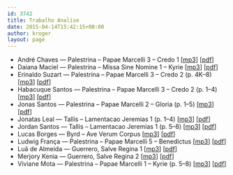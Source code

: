 ```yaml
---
id: 3742
title: Trabalho Analise
date: 2015-04-14T15:42:15+00:00
author: kroger
layout: page
---
```


  * André Chaves &#8212; Palestrina &#8211; Papae Marcelli 3 &#8211; Credo 1 [[mp3](http://genosmus.com/aulas/Trabalho%20Analise/Palestrina%20-%20Papae%20Marcelli%203%20-%20Credo%201.mp3)] [[pdf](http://genosmus.com/aulas/Trabalho%20Analise/Palestrina%20-%20Papae%20Marcelli%203%20-%20Credo%201.pdf)]
  * Daiana Maciel &#8212; Palestrina &#8211; Missa Sine Nomine 1 &#8211; Kyrie [[mp3](http://genosmus.com/aulas/Trabalho%20Analise/Palestrina%20-%20Missa%20Sine%20Nomine%201%20-%20Kyrie.mp3)] [[pdf](http://genosmus.com/aulas/Trabalho%20Analise/Palestrina%20-%20Missa%20Sine%20Nomine%201%20-%20Kyrie.pdf)]
  * Erinaldo Suzart &#8212; Palestrina &#8211; Papae Marcelli 3 &#8211; Credo 2 (p. 4K&#8211;8) [[mp3](http://genosmus.com/aulas/Trabalho%20Analise/Palestrina%20-%20Papae%20Marcelli%203%20-%20Credo%202.mp3)] [[pdf](http://genosmus.com/aulas/Trabalho%20Analise/Palestrina%20-%20Papae%20Marcelli%203%20-%20Credo%202.pdf)]
  * Habacuque Santos &#8212; Palestrina &#8211; Papae Marcelli 3 &#8211; Credo 2 (p. 1&#8211;4) [[mp3](http://genosmus.com/aulas/Trabalho%20Analise/Palestrina%20-%20Papae%20Marcelli%203%20-%20Credo%202.mp3)] [[pdf](http://genosmus.com/aulas/Trabalho%20Analise/Palestrina%20-%20Papae%20Marcelli%203%20-%20Credo%202.pdf)]
  * Jonas Santos &#8212; Palestrina &#8211; Papae Marcelli 2 &#8211; Gloria (p. 1&#8211;5) [[mp3](http://genosmus.com/aulas/Trabalho%20Analise/Palestrina%20-%20Papae%20Marcelli%202%20-%20Gloria.mp3)] [[pdf](http://genosmus.com/aulas/Trabalho%20Analise/Palestrina%20-%20Papae%20Marcelli%202%20-%20Gloria.pdf)]
  * Jonatas Leal &#8212; Tallis &#8211; Lamentacao Jeremias 1 (p. 1&#8211;4) [[mp3](http://genosmus.com/aulas/Trabalho%20Analise/Thomas%20Tallis%20-%20Lamentacao%20Jeremias.mp3)] [[pdf](http://genosmus.com/aulas/Trabalho%20Analise/Tallis%20-%20Lamentacao%20Jeremias%201.pdf)]
  * Jordan Santos &#8212; Tallis &#8211; Lamentacao Jeremias 1 (p. 5&#8211;8) [[mp3](http://genosmus.com/aulas/Trabalho%20Analise/Thomas%20Tallis%20-%20Lamentacao%20Jeremias.mp3)] [[pdf](http://genosmus.com/aulas/Trabalho%20Analise/Tallis%20-%20Lamentacao%20Jeremias%201.pdf)]
  * Lucas Borges &#8212; Byrd &#8211; Ave Verum Corpus [[mp3](http://genosmus.com/aulas/Trabalho%20Analise/Byrd%20-%20Ave%20Verum%20Corpus.mp3)] [[pdf](http://genosmus.com/aulas/Trabalho%20Analise/Byrd%20-%20Ave%20Verum%20Corpus.pdf)]
  * Ludwig França &#8212; Palestrina &#8211; Papae Marcelli 5 &#8211; Benedictus [[mp3](http://genosmus.com/aulas/Trabalho%20Analise/Palestrina%20-%20Papae%20Marcelli%205%20-%20Benedictus.mp3)] [[pdf](http://genosmus.com/aulas/Trabalho%20Analise/Palestrina%20-%20Papae%20Marcelli%205%20-%20Benedictus.pdf)]
  * Luã de Almeida &#8212; Guerrero, Salve Regina 1 [[mp3](http://genosmus.com/aulas/Trabalho%20Analise/Guerrero%20-%20Salve%20Regina%201.mp3)] [[pdf](http://genosmus.com/aulas/Trabalho%20Analise/Guerrero%20-%20Salve%20Regina%201.pdf)]
  * Merjory Kenia &#8212; Guerrero, Salve Regina 2 [[mp3](http://genosmus.com/aulas/Trabalho%20Analise/Guerrero%20-%20Salve%20Regina%202.mp3)] [[pdf](http://genosmus.com/aulas/Trabalho%20Analise/Guerrero%20-%20Salve%20Regina%202.pdf)]
  * Viviane Mota &#8212; Palestrina &#8211; Papae Marcelli 1 &#8211; Kyrie (p. 5&#8211;8) [[mp3](http://genosmus.com/aulas/Trabalho%20Analise/Palestrina%20-%20Papae%20Marcelli%201%20-%20Kyrie.mp3)] [[pdf](http://genosmus.com/aulas/Trabalho%20Analise/Palestrina%20-%20Papae%20Marcelli%201%20-%20Kyrie.pdf)]